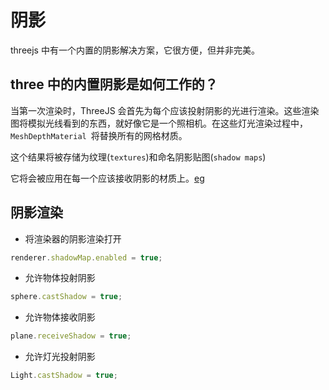 # 阴影

threejs 中有一个内置的阴影解决方案，它很方便，但并非完美。

## three 中的内置阴影是如何工作的？

当第一次渲染时，ThreeJS 会首先为每个应该投射阴影的光进行渲染。这些渲染图将模拟光线看到的东西，就好像它是一个照相机。在这些灯光渲染过程中，`MeshDepthMaterial `将替换所有的网格材质。

这个结果将被存储为纹理(`textures`)和命名阴影贴图(`shadow maps`)

它将会被应用在每一个应该接收阴影的材质上。[eg](https://threejs.org/examples/webgl_shadowmap_viewer.html)

## 阴影渲染

- 将渲染器的阴影渲染打开

```js
renderer.shadowMap.enabled = true;
```

- 允许物体投射阴影

```js
sphere.castShadow = true;
```

- 允许物体接收阴影

```js
plane.receiveShadow = true;
```

- 允许灯光投射阴影

```js
Light.castShadow = true;
```
